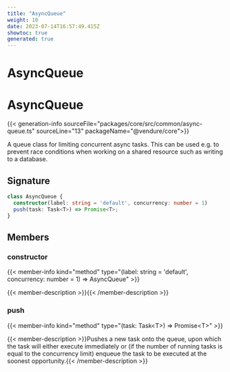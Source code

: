 ```yaml
---
title: "AsyncQueue"
weight: 10
date: 2023-07-14T16:57:49.415Z
showtoc: true
generated: true
---
```

<!-- This file was generated from the Vendure source. Do not modify. Instead, re-run the "docs:build" script -->

# AsyncQueue
<div class="symbol">


# AsyncQueue

{{< generation-info sourceFile="packages/core/src/common/async-queue.ts" sourceLine="13" packageName="@vendure/core">}}

A queue class for limiting concurrent async tasks. This can be used e.g. to prevent
race conditions when working on a shared resource such as writing to a database.

## Signature

```TypeScript
class AsyncQueue {
  constructor(label: string = 'default', concurrency: number = 1)
  push(task: Task<T>) => Promise<T>;
}
```
## Members

### constructor

{{< member-info kind="method" type="(label: string = 'default', concurrency: number = 1) => AsyncQueue"  >}}

{{< member-description >}}{{< /member-description >}}

### push

{{< member-info kind="method" type="(task: Task&#60;T&#62;) => Promise&#60;T&#62;"  >}}

{{< member-description >}}Pushes a new task onto the queue, upon which the task will either execute immediately or
(if the number of running tasks is equal to the concurrency limit) enqueue the task to
be executed at the soonest opportunity.{{< /member-description >}}


</div>
